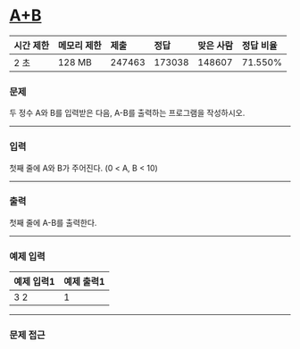 # [A+B](https://www.acmicpc.net/problem/1000)

<div align = center>

| 시간 제한 | 메모리 제한 | 제출 | 정답 | 맞은 사람 | 정답 비율 |
| :-------- | :---------- | :------ | :----- | :-------- | :-------- |
|    2 초   |    128 MB   |  247463 | 173038 |   148607  |  71.550%  |

</div>

### 문제

두 정수 A와 B를 입력받은 다음, A-B를 출력하는 프로그램을 작성하시오.

---

### 입력

첫째 줄에 A와 B가 주어진다. (0 < A, B < 10)


---

### 출력

첫째 줄에 A-B를 출력한다.


---

### 예제 입력

| 예제 입력1 | 예제 출력1 |
| :--- | :--- |
|   3  2   |   1   |

---

### 문제 접근
